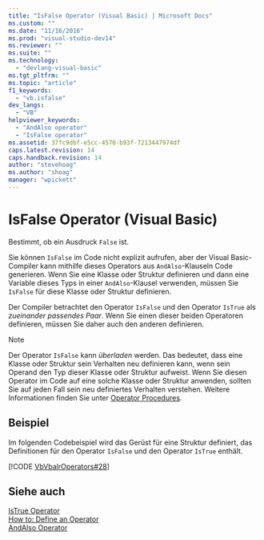 ```yaml
---
title: "IsFalse Operator (Visual Basic) | Microsoft Docs"
ms.custom: ""
ms.date: "11/16/2016"
ms.prod: "visual-studio-dev14"
ms.reviewer: ""
ms.suite: ""
ms.technology: 
  - "devlang-visual-basic"
ms.tgt_pltfrm: ""
ms.topic: "article"
f1_keywords: 
  - "vb.isfalse"
dev_langs: 
  - "VB"
helpviewer_keywords: 
  - "AndAlso operator"
  - "IsFalse operator"
ms.assetid: 37fc9dbf-e5cc-4570-b93f-7213447974df
caps.latest.revision: 14
caps.handback.revision: 14
author: "stevehoag"
ms.author: "shoag"
manager: "wpickett"
---
```

# IsFalse Operator (Visual Basic)
Bestimmt, ob ein Ausdruck `False` ist.  
  
 Sie können `IsFalse` im Code nicht explizit aufrufen, aber der Visual Basic\-Compiler kann mithilfe dieses Operators aus `AndAlso`\-Klauseln Code generieren.  Wenn Sie eine Klasse oder Struktur definieren und dann eine Variable dieses Typs in einer `AndAlso`\-Klausel verwenden, müssen Sie `IsFalse` für diese Klasse oder Struktur definieren.  
  
 Der Compiler betrachtet den Operator `IsFalse` und den Operator `IsTrue` als *zueinander passendes Paar*.  Wenn Sie einen dieser beiden Operatoren definieren, müssen Sie daher auch den anderen definieren.  
  
> [!NOTE]
>  Der Operator `IsFalse` kann *überladen* werden. Das bedeutet, dass eine Klasse oder Struktur sein Verhalten neu definieren kann, wenn sein Operand den Typ dieser Klasse oder Struktur aufweist.  Wenn Sie diesen Operator im Code auf eine solche Klasse oder Struktur anwenden, sollten Sie auf jeden Fall sein neu definiertes Verhalten verstehen.  Weitere Informationen finden Sie unter [Operator Procedures](../../../visual-basic/programming-guide/language-features/procedures/operator-procedures.md).  
  
## Beispiel  
 Im folgenden Codebeispiel wird das Gerüst für eine Struktur definiert, das Definitionen für den Operator `IsFalse` und den Operator `IsTrue` enthält.  
  
 [!CODE [VbVbalrOperators#28](../CodeSnippet/VS_Snippets_VBCSharp/VbVbalrOperators#28)]  
  
## Siehe auch  
 [IsTrue Operator](../../../visual-basic/language-reference/operators/istrue-operator.md)   
 [How to: Define an Operator](../../../visual-basic/programming-guide/language-features/procedures/how-to-define-an-operator.md)   
 [AndAlso Operator](../../../visual-basic/language-reference/operators/andalso-operator.md)